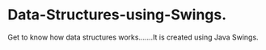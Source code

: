 # Data-Structures-using-Swings.
Get to know how data structures works.......It is created using Java Swings.
